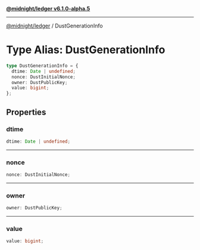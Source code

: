 [**@midnight/ledger v6.1.0-alpha.5**](../README.md)

***

[@midnight/ledger](../globals.md) / DustGenerationInfo

# Type Alias: DustGenerationInfo

```ts
type DustGenerationInfo = {
  dtime: Date | undefined;
  nonce: DustInitialNonce;
  owner: DustPublicKey;
  value: bigint;
};
```

## Properties

### dtime

```ts
dtime: Date | undefined;
```

***

### nonce

```ts
nonce: DustInitialNonce;
```

***

### owner

```ts
owner: DustPublicKey;
```

***

### value

```ts
value: bigint;
```
